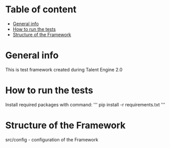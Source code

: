 # Table of content
* [General info](#general-info)
* [How to run the tests](#how-to-run-the-tests)
* [Structure of the Framework](#structure-of-the-framework)

# General info
This is test framework created during Talent Engine 2.0

# How to run the tests
Install required packages with command:
'''
pip install -r requirements.txt
'''
# Structure of the Framework
src/config - configuration of the Framework
